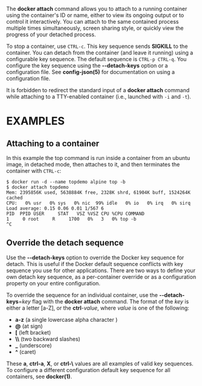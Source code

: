 The **docker attach** command allows you to attach to a running container using
the container's ID or name, either to view its ongoing output or to control it
interactively.  You can attach to the same contained process multiple times
simultaneously, screen sharing style, or quickly view the progress of your
detached process.

To stop a container, use `CTRL-c`. This key sequence sends **SIGKILL** to the
container. You can detach from the container (and leave it running) using a
configurable key sequence. The default sequence is `CTRL-p CTRL-q`. You
configure the key sequence using the **--detach-keys** option or a configuration
file. See **config-json(5)** for documentation on using a configuration file.

It is forbidden to redirect the standard input of a **docker attach** command while
attaching to a TTY-enabled container (i.e., launched with `-i` and `-t`).

# EXAMPLES

## Attaching to a container

In this example the top command is run inside a container from an ubuntu image,
in detached mode, then attaches to it, and then terminates the container
with `CTRL-c`:

    $ docker run -d --name topdemo alpine top -b
    $ docker attach topdemo
    Mem: 2395856K used, 5638884K free, 2328K shrd, 61904K buff, 1524264K cached
    CPU:   0% usr   0% sys   0% nic  99% idle   0% io   0% irq   0% sirq
    Load average: 0.15 0.06 0.01 1/567 6
    PID  PPID USER     STAT   VSZ %VSZ CPU %CPU COMMAND
    1     0 root     R     1700   0%   3   0% top -b
    ^C

## Override the detach sequence

Use the **--detach-keys** option to override the Docker key sequence for detach.
This is useful if the Docker default sequence conflicts with key sequence you
use for other applications. There are two ways to define your own detach key
sequence, as a per-container override or as a configuration property on  your
entire configuration.

To override the sequence for an individual container, use the
**--detach-keys**=*key* flag with the **docker attach** command. The format of
the *key* is either a letter [a-Z], or the **ctrl**-*value*, where *value* is one
of the following:

* **a-z** (a single lowercase alpha character )
* **@** (at sign)
* **[** (left bracket)
* **\\\\** (two backward slashes)
* **_** (underscore)
* **^** (caret)

These **a**, **ctrl-a**, **X**, or **ctrl-\\** values are all examples of valid key
sequences. To configure a different configuration default key sequence for all
containers, see **docker(1)**.

